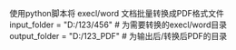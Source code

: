 使用python脚本将 execl/word 文档批量转换成PDF格式文件  
input_folder = "D:/123/456"   # 为需要转换的execl/word目录  
output_folder = "D:/123_PDF"  # 为输出后/转换后PDF的目录  
